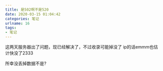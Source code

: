 ```yaml
---
title: 是502啊不是520
date: 2020-03-15 01:04:42
categories: 笔记
urlname: 16
tags:
- 笔记
---
```

这两天服务器出了问题，现已经解决了，不过收录可能掉没了
ip的话emmm也估计快没了2333

所幸没丢掉数据不是?